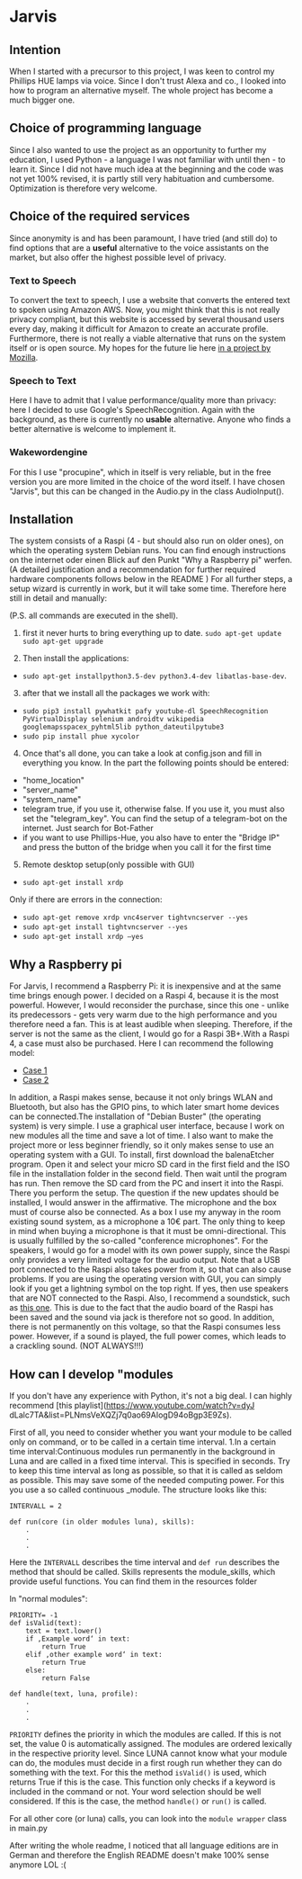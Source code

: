 # Jarvis

## Intention
When I started with a precursor to this project, I was keen to control my Phillips HUE lamps via voice. Since I don't trust Alexa and co., I looked into how to program an alternative myself. The whole project has become a much bigger one.

## Choice of programming language
Since I also wanted to use the project as an opportunity to further my education, I used Python - a language I was not familiar with until then - to learn it. Since I did not have much idea at the beginning and the code was not yet 100% revised, it is partly still very habituation and cumbersome. Optimization is therefore very welcome.

## Choice of the required services
Since anonymity is and has been paramount, I have tried (and still do) to find options that are a **useful** alternative to the voice assistants on the market, but also offer the highest possible level of privacy. 

### Text to Speech
To convert the text to speech, I use a website that converts the entered text to spoken using Amazon AWS. Now, you might think that this is not really privacy compliant, but this website is accessed by several thousand users every day, making it difficult for Amazon to create an accurate profile.  Furthermore, there is not really a viable alternative that runs on the system itself or is open source. My hopes for the future lie here [in a project by Mozilla](https://github.com/mozilla/TTS).

### Speech to Text
Here I have to admit that I value performance/quality more than privacy: here I decided to use Google's SpeechRecognition. Again with the background, as there is currently no **usable** alternative. Anyone who finds a better alternative is welcome to implement it.

### Wakewordengine
For this I use "procupine", which in itself is very reliable, but in the free version you are more limited in the choice of the word itself. I have chosen "Jarvis", but this can be changed in the Audio.py in the class AudioInput(). 

## Installation
The system consists of a Raspi (4 - but should also run on older ones), on which the operating system Debian runs. You can find enough instructions on the internet oder einen Blick auf den Punkt "Why a Raspberry pi" werfen. (A detailed justification and a recommendation for further required hardware components follows below in the README )
For all further steps, a setup wizard is currently in work, but it will take some time. Therefore here still in detail and manually:

(P.S. all commands are executed in the shell).

1. first it never hurts to bring everything up to date. 
`sudo apt-get update`
`sudo apt-get upgrade`

2. Then install the applications:
- `sudo apt-get installpython3.5-dev python3.4-dev libatlas-base-dev`.

3. after that we install all the packages we work with:
- `sudo pip3 install pywhatkit pafy youtube-dl SpeechRecognition PyVirtualDisplay selenium androidtv wikipedia googlemapsspacex_pyhtml5lib python_dateutilpytube3`
- `sudo pip install phue xycolor`

4. Once that's all done, you can take a look at config.json and fill in everything you know. In the part the following points should be entered: 
- "home_location"
- "server_name"
- "system_name"
- telegram true, if you use it, otherwise false. If you use it, you must also set the "telegram_key". You can find the setup of a telegram-bot on the internet. Just search for Bot-Father
- if you want to use Phillips-Hue, you also have to enter the "Bridge IP" and press the button of the bridge when you call it for the first time

5. Remote desktop setup(only possible with GUI)
- `sudo apt-get install xrdp`

Only if there are errors in the connection:
- `sudo apt-get remove xrdp vnc4server tightvncserver --yes`
- `sudo apt-get install tightvncserver --yes`
- `sudo apt-get install xrdp –yes`

## Why a Raspberry pi
For Jarvis, I recommend a Raspberry Pi: it is inexpensive and at the same time brings enough power.  I decided on a Raspi 4, because it is the most powerful. However, I would reconsider the purchase, since this one - unlike its predecessors - gets very warm due to the high performance and you therefore need a fan. This is at least audible when sleeping.  Therefore, if the server is not the same as the client, I would go for a Raspi 3B+.With a Raspi 4, a case must also be purchased.  Here I can recommend the following model: 
- [Case 1](https://www.amazon.de/LABISTS-Geh%C3%A4use-Raspberry-Netzteil-K%C3%BChlk%C3%B6rper/dp/B082XV8PTY/ref=sr_1_15?__mk_de_DE=%C3%85M%C3%85%C5%BD%C3%95%C3%91&dchild=1&keywords=raspberry+pi+4+geh%C3%A4use&qid=1596057512&s=ce-de&sr=1-15)
- [Case 2](https://www.amazon.de/dp/B08BKYSZS3/ref=sr_1_35?__mk_de_DE=%C3%85M%C3%85%C5%BD%C3%95%C3%91&crid=3AQH6GBOBVF4V&dchild=1&keywords=raspberry+pi+4+geh%C3%A4use&qid=1596056942&s=ce-de&sprefix=rasp%2Celectronics%2C186&sr=1-35)

In addition, a Raspi makes sense, because it not only brings WLAN and Bluetooth, but also has the GPIO pins, to which later smart home devices can be connected.The installation of "Debian Buster" (the operating system) is very simple. I use a graphical user interface, because I work on new modules all the time and save a lot of time. I also want to make the project more or less beginner friendly, so it only makes sense to use an operating system with a GUI. To install, first download the balenaEtcher program.  Open it and select your micro SD card in the first field and the ISO file in the installation folder in the second field.   Then wait until the program has run. Then remove the SD card from the PC and insert it into the Raspi. There you perform the setup.  The question if the new updates should be installed, I would answer in the affirmative. The microphone and the box must of course also be connected.  As a box I use my anyway in the room existing sound system, as a microphone a 10€ part.  The only thing to keep in mind when buying a microphone is that it must be omni-directional. This is usually fulfilled by the so-called "conference microphones". For the speakers, I would go for a model with its own power supply, since the Raspi only provides a very limited voltage for the audio output. Note that a USB port connected to the Raspi also takes power from it, so that can also cause problems. If you are using the operating version with GUI, you can simply look if you get a lightning symbol on the top right.   If yes, then use speakers that are NOT connected to the Raspi. Also, I recommend a soundstick, such as [this one](https://www.amazon.de/gp/product/B00C7LXUDY/ref=ppx_yo_dt_b_asin_title_o05_s00?ie=UTF8&psc=1). This is due to the fact that the audio board of the Raspi has been saved and the sound via jack is therefore not so good. In addition, there is not permanently on this voltage, so that the Raspi consumes less power.  However, if a sound is played, the full power comes, which leads to a crackling sound. (NOT ALWAYS!!!)

## How can I develop "modules
If you don't have any experience with Python, it's not a big deal.  I can highly recommend [this playlist](https://www.youtube.com/watch?v=dyJ dLalc7TA&list=PLNmsVeXQZj7q0ao69AIogD94oBgp3E9Zs). 

First of all, you need to consider whether you want your module to be called only on command, or to be called in a certain time interval. 1.In a certain time interval:Continuous modules run permanently in the background in Luna and are called in a fixed time interval.   This is specified in seconds.   Try to keep this time interval as long as possible, so that it is called as seldom as possible.  This may save some of the 
needed computing power. For this you use a so called continuous _module.  The structure looks like this: 
```
INTERVALL = 2

def run(core (in older modules luna), skills):
    .
    .
    .
```
Here the `INTERVALL` describes the time interval and `def run` describes the method that should be called.
Skills represents the module_skills, which provide useful functions. You can find them in the resources folder

In "normal modules":

```
PRIORITY= -1
def isValid(text):
    text = text.lower()
    if ‚Example word‘ in text:
        return True
    elif ‚other example word‘ in text:
        return True
    else:
        return False

def handle(text, luna, profile):
    .
    .
    .
```

`PRIORITY` defines the priority in which the modules are called. If this is not set, the value 0 is automatically assigned. The modules are ordered lexically in the respective priority level. Since LUNA cannot know what your module can do, the modules must decide in a first rough run whether they can do something with the text. For this the method `isValid()` is used, which returns True if this is the case. This function only checks if a keyword is included in the command or not. Your word selection should be well considered. If this is the case, the method `handle()` or `run()` is called.

For all other core (or luna) calls, you can look into the `module wrapper` class in main.py

After writing the whole readme, I noticed that all language editions are in German and therefore the English README doesn't make 100% sense anymore LOL :(